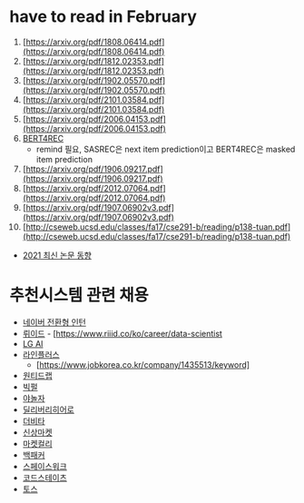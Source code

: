 # have to read in February

1. [https://arxiv.org/pdf/1808.06414.pdf](https://arxiv.org/pdf/1808.06414.pdf)
2. [https://arxiv.org/pdf/1812.02353.pdf](https://arxiv.org/pdf/1812.02353.pdf)
3. [https://arxiv.org/pdf/1902.05570.pdf](https://arxiv.org/pdf/1902.05570.pdf)
4. [https://arxiv.org/pdf/2101.03584.pdf](https://arxiv.org/pdf/2101.03584.pdf)
5. [https://arxiv.org/pdf/2006.04153.pdf](https://arxiv.org/pdf/2006.04153.pdf)
6. [BERT4REC](https://arxiv.org/pdf/1904.06690.pdf)
    - remind 필요, SASREC은 next item prediction이고 BERT4REC은 masked item prediction
7. [https://arxiv.org/pdf/1906.09217.pdf](https://arxiv.org/pdf/1906.09217.pdf)
8. [https://arxiv.org/pdf/2012.07064.pdf](https://arxiv.org/pdf/2012.07064.pdf)
9. [https://arxiv.org/pdf/1907.06902v3.pdf](https://arxiv.org/pdf/1907.06902v3.pdf)
10. [http://cseweb.ucsd.edu/classes/fa17/cse291-b/reading/p138-tuan.pdf](http://cseweb.ucsd.edu/classes/fa17/cse291-b/reading/p138-tuan.pdf)
- [2021 최신 논문 동향](http://www.wsdm-conference.org/2021/accepted-papers.php)





# 추천시스템 관련 채용

- [네이버 전환형 인턴](https://recruit.navercorp.com/naver/job/detail/1000287?annoId=20004980&classId=&jobId=&entTypeCd=004&searchTxt=&searchSysComCd=)
- [뤼이드](https://www.wanted.co.kr/wd/3936?fbclid=IwAR3BqCvtOC2Ws4YaVD1ZAZsEPYVDl3A7bseNQMk2CHaRCKvRo1KXjklXjNI)
        - [https://www.riiid.co/ko/career/data-scientist
- [LG AI](https://www.lgresearch.ai/kor/careers/view2/?seq=24&schLangTp=KR)
- [라인플러스](https://careers.linecorp.com/ko/jobs?co=Korea&ca=Engineering)
    - [https://www.jobkorea.co.kr/company/1435513/keyword]
- [원티드랩](https://www.wanted.co.kr/wd/46410?referer_id=1720905)
- [빅펄](https://programmers.co.kr/job_positions/4022?fbclid=IwAR03hUya0ZPk6-L1-TQqkzM0UbaSNMAXU0Ute30LuKGGMl5v0j7kzYahW7k)
- [야놀자](https://www.wanted.co.kr/wd/8995?fbclid=IwAR1KWDfEABpCH-_aYfoHejo28h2sseUJibtblGH0B8pRSclLE_hwN1JUMMA)
- [딜리버리히어로](https://www.wanted.co.kr/wd/34993?fbclid=IwAR2VxBTHVbUVkxQfT6lkmuS7W5X41_jdQZz45b6KxIwRAqmS1IxW4Dgj2eA)
- [더비타](https://www.wanted.co.kr/wd/52827?referer_id=1720905)
- [신상마켓](https://www.wanted.co.kr/wd/36413?referer_id=1720905)
- [마켓컬리](https://www.wanted.co.kr/wd/51283?utm_campaign=google_jobs_apply&utm_source=google_jobs_apply&utm_medium=organic)
- [백패커](https://www.wanted.co.kr/wd/52090?referer_id=1720905)
- [스페이스워크](https://www.wanted.co.kr/wd/19600?referer_id=1720905)
- [코드스테이츠](https://www.wanted.co.kr/wd/6936?referer_id=1720905)
- [토스](https://toss.im/career/job-detail?job_id=4103443003)
